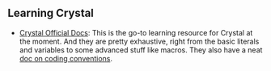## Learning Crystal

* [Crystal Official Docs](https://crystal-lang.org/docs/): This is the go-to
  learning resource for Crystal at the moment.
  And they are pretty exhaustive, right from the basic literals and variables to
  some advanced stuff like macros. They also have a neat
  [doc on coding conventions](https://crystal-lang.org/docs/conventions/index.html).
